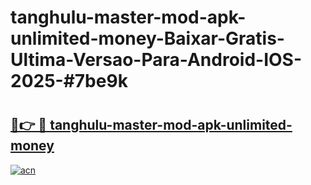 # tanghulu-master-mod-apk-unlimited-money-Baixar-Gratis-Ultima-Versao-Para-Android-IOS-2025-#7be9k

# <h2><a href="https://ainizakaria.my?title=tanghulu-master-mod-apk-unlimited-money&ref=25M">🔗👉 🔴 tanghulu-master-mod-apk-unlimited-money</a></h2>

[![acn](https://github.com/user-attachments/assets/0f9c940e-d8b0-45ae-aac7-cd30a18b3e1c)](https://ainizakaria.my?title=tanghulu-master-mod-apk-unlimited-money&ref=25M)

